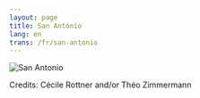 ```yaml
---
layout: page
title: San Antonio
lang: en
trans: /fr/san-antonio
---
```


![San Antonio](/images/san-antonio.jpg)

Credits: Cécile Rottner and/or Théo Zimmermann